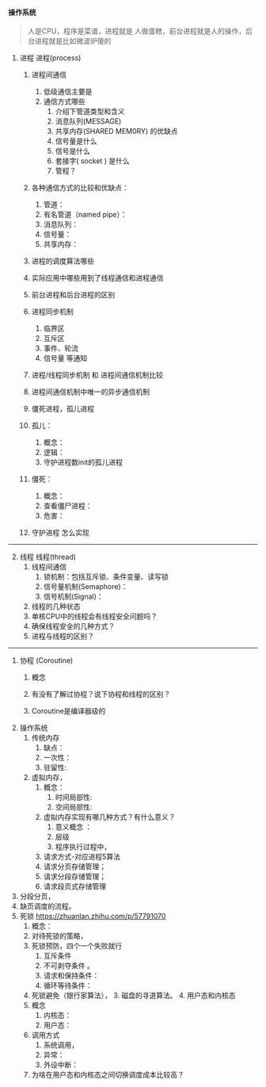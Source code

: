 #### 操作系统
> 人是CPU，程序是菜谱，进程就是 人做蛋糕，前台进程就是人的操作，后台进程就是比如微波炉傻的
1. 进程 进程(process)
   1. 进程间通信
      1. 低级通信主要是
      2. 通信方式哪些
         1. 介绍下管道类型和含义
         2. 消息队列(MESSAGE)
         3. 共享内存(SHARED MEM0RY) 的优缺点
         4. 信号量是什么 
         5. 信号是什么
         6. 套接字( socket ) 是什么
         7. 管程？
   2. 各种通信方式的比较和优缺点：
         1. 管道：
         2. 有名管道（named pipe）：
         3. 消息队列：
         4. 信号量：
         5. 共享内存：
   3. 进程的调度算法哪些

   4. 实际应用中哪些用到了线程通信和进程通信
   5. 前台进程和后台进程的区别
   6.  进程同步机制
       1. 临界区
       2. 互斥区
       3. 事件、轮流
       4. 信号量 等通知
   7.  进程/线程同步机制 和 进程间通信机制比较  
   
   8. 进程间通信机制中唯一的异步通信机制
   9.  僵死进程，孤儿进程
    1. 孤儿：
       1. 概念：
       2. 逻辑：
       3. 守护进程数init的孤儿进程
    2. 僵死：
       1. 概念：
       2. 查看僵尸进程：
       3. 危害：    
   10. 守护进程 怎么实现
--- 

2. 线程 线程(thread)
   1. 线程间通信
      1. 锁机制：包括互斥锁、条件变量、读写锁
      2. 信号量机制(Semaphore)：
      3. 信号机制(Signal)：
   2. 线程的几种状态
   3. 单核CPU中的线程会有线程安全问题吗？
   4. 确保线程安全的几种方式？
   5.  进程与线程的区别？
---

1. 协程 (Coroutine) 
   1. 概念

   2. 有没有了解过协程？说下协程和线程的区别？
   3. Coroutine是编译器级的
2.  操作系统
    1.  传统内存
        1.  缺点：
        2.  一次性：
        3.  驻留性:
    2.  虚拟内存，
        1.  概念：
            1.  时间局部性:
            2.  空间局部性:
        2.  虚拟内存实现有哪几种方式？有什么意义？
            1.  意义概念 ： 
            2.  层级 
            3.  程序执行过程中，
        3. 请求方式-对应进程5算法
         1. 请求分页存储管理；
         2. 请求分段存储管理；
         3. 请求段页式存储管理
   5. 分段分页，
   6. 缺页调度的流程。
   7. 死锁 https://zhuanlan.zhihu.com/p/57791070
      1. 概念： 
      2. 对待死锁的策略，
      3. 死锁预防，四个一个失败就行
         1. 互斥条件 
         2. 不可剥夺条件 。
         3. 请求和保持条件：
         4. 循环等待条件：
      4.  死锁避免（银行家算法），
    3.  磁盘的寻道算法。
    4.  用户态和内核态 
        1.  概念
            1.  内核态：
            2.  用户态：
        2. 调用方式
           1. 系统调用，
           2. 异常：
           3. 外设中断：
        3. 为啥在用户态和内核态之间切换调度成本比较高？

